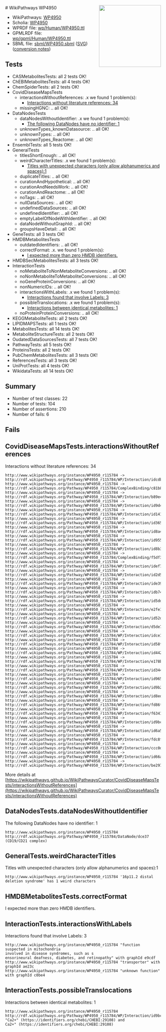 <img style="float: right; width: 200px" src="../logo.png" />
# WikiPathways WP4950

* WikiPathways: [WP4950](https://identifiers.org/wikipathways:WP4950)
* Scholia: [WP4950](https://scholia.toolforge.org/wikipathways/WP4950)
* WPRDF file: [wp/Human/WP4950.ttl](../wp/Human/WP4950.ttl)
* GPMLRDF file: [wp/gpml/Human/WP4950.ttl](../wp/gpml/Human/WP4950.ttl)
* SBML file: [sbml/WP4950.sbml](../sbml/WP4950.sbml) ([SVG](../sbml/WP4950.svg)) ([conversion notes](../sbml/WP4950.txt))

## Tests
* CASMetabolitesTests: all 2 tests OK!
* ChEBIMetabolitesTests: all 4 tests OK!
* ChemSpiderTests: all 2 tests OK!
* CovidDiseaseMapsTests
    * interactionsWithoutReferences: .x we found 1 problem(s):
        * [Interactions without literature references: 34](#9701cd23)
    * missingHGNC: .. all OK!
* DataNodesTests
    * dataNodesWithoutIdentifier: .x we found 1 problem(s):
        * [The following DataNodes have no identifier: 1](#d2d32fa0)
    * unknownTypes_knownDatasource: .. all OK!
    * unknownTypes: .. all OK!
    * unknownTypes_Reactome: .. all OK!
* EnsemblTests: all 5 tests OK!
* GeneralTests
    * titlesShortEnough: .. all OK!
    * weirdCharacterTitles: .x we found 1 problem(s):
        * [Titles with unexpected characters (only allow alphanumerics and spaces):1](#fda87b3f)
    * duplicateTitles: .. all OK!
    * curationAndHypothetical: .. all OK!
    * curationAndNeedsWork: .. all OK!
    * curationAndReactome: .. all OK!
    * noTags: .. all OK!
    * nullDataSources: .. all OK!
    * undefinedDataSources: .. all OK!
    * undefinedIdentifier: .. all OK!
    * emptyLabelOfNodeWithIdentifier: .. all OK!
    * dataNodeWithoutGraphId: .. all OK!
    * groupsHaveDetail: .. all OK!
* GeneTests: all 3 tests OK!
* HMDBMetabolitesTests
    * outdatedIdentifiers: .. all OK!
    * correctFormat: .x. we found 1 problem(s):
        * [I expected more than zero HMDB identifiers.](#ad154c1e)
* HMDBSecMetabolitesTests: all 3 tests OK!
* InteractionTests
    * noMetaboliteToNonMetaboliteConversions: .. all OK!
    * noNonMetaboliteToMetaboliteConversions: .. all OK!
    * noGeneProteinConversions: .. all OK!
    * nonNumericIDs: .. all OK!
    * interactionsWithLabels: .x we found 1 problem(s):
        * [Interactions found that involve Labels: 3](#630d267a)
    * possibleTranslocations: .x we found 1 problem(s):
        * [Interactions between identical metabolites: 1](#d59038c4)
    * noProteinProteinConversions: .. all OK!
* KEGGMetaboliteTests: all 2 tests OK!
* LIPIDMAPSTests: all 1 tests OK!
* MetabolitesTests: all 14 tests OK!
* MetaboliteStructureTests: all 2 tests OK!
* OudatedDataSourcesTests: all 7 tests OK!
* PathwayTests: all 5 tests OK!
* ProteinsTests: all 2 tests OK!
* PubChemMetabolitesTests: all 3 tests OK!
* ReferencesTests: all 3 tests OK!
* UniProtTests: all 4 tests OK!
* WikidataTests: all 14 tests OK!


## Summary

* Number of test classes: 22
* Number of tests: 104
* Number of assertions: 210
* Number of fails: 6

## Fails

<a name="9701cd23" />

## CovidDiseaseMapsTests.interactionsWithoutReferences

Interactions without literature references: 34
```
http://www.wikipathways.org/instance/WP4950_r115784 -> http://rdf.wikipathways.org/Pathway/WP4950_r115784/WP/Interaction/idcdb40ea2
http://www.wikipathways.org/instance/WP4950_r115784 -> http://rdf.wikipathways.org/Pathway/WP4950_r115784/ComplexBinding/c81b8
http://www.wikipathways.org/instance/WP4950_r115784 -> http://rdf.wikipathways.org/Pathway/WP4950_r115784/WP/Interaction/b89e4
http://www.wikipathways.org/instance/WP4950_r115784 -> http://rdf.wikipathways.org/Pathway/WP4950_r115784/WP/Interaction/id9d487b04
http://www.wikipathways.org/instance/WP4950_r115784 -> http://rdf.wikipathways.org/Pathway/WP4950_r115784/WP/Interaction/id14183d21
http://www.wikipathways.org/instance/WP4950_r115784 -> http://rdf.wikipathways.org/Pathway/WP4950_r115784/WP/Interaction/id365e8a1e
http://www.wikipathways.org/instance/WP4950_r115784 -> http://rdf.wikipathways.org/Pathway/WP4950_r115784/WP/Interaction/id8a4acb1c
http://www.wikipathways.org/instance/WP4950_r115784 -> http://rdf.wikipathways.org/Pathway/WP4950_r115784/WP/Interaction/id955f7db1
http://www.wikipathways.org/instance/WP4950_r115784 -> http://rdf.wikipathways.org/Pathway/WP4950_r115784/WP/Interaction/id8b392d57
http://www.wikipathways.org/instance/WP4950_r115784 -> http://rdf.wikipathways.org/Pathway/WP4950_r115784/ComplexBinding/f5df3
http://www.wikipathways.org/instance/WP4950_r115784 -> http://rdf.wikipathways.org/Pathway/WP4950_r115784/WP/Interaction/idef78fa90
http://www.wikipathways.org/instance/WP4950_r115784 -> http://rdf.wikipathways.org/Pathway/WP4950_r115784/WP/Interaction/id2d5fd480
http://www.wikipathways.org/instance/WP4950_r115784 -> http://rdf.wikipathways.org/Pathway/WP4950_r115784/WP/Interaction/ide396682
http://www.wikipathways.org/instance/WP4950_r115784 -> http://rdf.wikipathways.org/Pathway/WP4950_r115784/WP/Interaction/idb74e2c2f
http://www.wikipathways.org/instance/WP4950_r115784 -> http://rdf.wikipathways.org/Pathway/WP4950_r115784/WP/Interaction/id5dd1ec23
http://www.wikipathways.org/instance/WP4950_r115784 -> http://rdf.wikipathways.org/Pathway/WP4950_r115784/WP/Interaction/e2fe1
http://www.wikipathways.org/instance/WP4950_r115784 -> http://rdf.wikipathways.org/Pathway/WP4950_r115784/WP/Interaction/id52d1ffc8
http://www.wikipathways.org/instance/WP4950_r115784 -> http://rdf.wikipathways.org/Pathway/WP4950_r115784/WP/Interaction/d5de7
http://www.wikipathways.org/instance/WP4950_r115784 -> http://rdf.wikipathways.org/Pathway/WP4950_r115784/WP/Interaction/idce1f1ed7
http://www.wikipathways.org/instance/WP4950_r115784 -> http://rdf.wikipathways.org/Pathway/WP4950_r115784/WP/Interaction/id58ffa0d3
http://www.wikipathways.org/instance/WP4950_r115784 -> http://rdf.wikipathways.org/Pathway/WP4950_r115784/WP/Interaction/id44276cd4
http://www.wikipathways.org/instance/WP4950_r115784 -> http://rdf.wikipathways.org/Pathway/WP4950_r115784/WP/Interaction/e178b
http://www.wikipathways.org/instance/WP4950_r115784 -> http://rdf.wikipathways.org/Pathway/WP4950_r115784/WP/Interaction/id344a3990
http://www.wikipathways.org/instance/WP4950_r115784 -> http://rdf.wikipathways.org/Pathway/WP4950_r115784/WP/Interaction/id9655b6d3
http://www.wikipathways.org/instance/WP4950_r115784 -> http://rdf.wikipathways.org/Pathway/WP4950_r115784/WP/Interaction/id9b2fe111
http://www.wikipathways.org/instance/WP4950_r115784 -> http://rdf.wikipathways.org/Pathway/WP4950_r115784/WP/Interaction/id8ed4156d
http://www.wikipathways.org/instance/WP4950_r115784 -> http://rdf.wikipathways.org/Pathway/WP4950_r115784/WP/Interaction/fd86f
http://www.wikipathways.org/instance/WP4950_r115784 -> http://rdf.wikipathways.org/Pathway/WP4950_r115784/WP/Interaction/f6341
http://www.wikipathways.org/instance/WP4950_r115784 -> http://rdf.wikipathways.org/Pathway/WP4950_r115784/WP/Interaction/id9bcd3398
http://www.wikipathways.org/instance/WP4950_r115784 -> http://rdf.wikipathways.org/Pathway/WP4950_r115784/WP/Interaction/id6a57d9c9
http://www.wikipathways.org/instance/WP4950_r115784 -> http://rdf.wikipathways.org/Pathway/WP4950_r115784/WP/Interaction/fdc8f
http://www.wikipathways.org/instance/WP4950_r115784 -> http://rdf.wikipathways.org/Pathway/WP4950_r115784/WP/Interaction/ccc0d
http://www.wikipathways.org/instance/WP4950_r115784 -> http://rdf.wikipathways.org/Pathway/WP4950_r115784/WP/Interaction/id66a18106
http://www.wikipathways.org/instance/WP4950_r115784 -> http://rdf.wikipathways.org/Pathway/WP4950_r115784/WP/Interaction/be297
```

More details at [https://wikipathways.github.io/WikiPathwaysCurator/CovidDiseaseMapsTests/interactionsWithoutReferences](https://wikipathways.github.io/WikiPathwaysCurator/CovidDiseaseMapsTests/interactionsWithoutReferences)

<a name="d2d32fa0" />

## DataNodesTests.dataNodesWithoutIdentifier

The following DataNodes have no identifier: 1
```
http://www.wikipathways.org/instance/WP4950_r115784 http://rdf.wikipathways.org/Pathway/WP4950_r115784/DataNode/dce37 (CD19/CD21 complex)
```

<a name="fda87b3f" />

## GeneralTests.weirdCharacterTitles

Titles with unexpected characters (only allow alphanumerics and spaces):1
```
http://www.wikipathways.org/instance/WP4950_r115784 '16p11.2 distal deletion syndrome' has 1 weird characters
```

<a name="ad154c1e" />

## HMDBMetabolitesTests.correctFormat

I expected more than zero HMDB identifiers.
<a name="630d267a" />

## InteractionTests.interactionsWithLabels

Interactions found that involve Labels: 3
```
http://www.wikipathways.org/instance/WP4950_r115784 "function suspected in mitochondria
involved in disease syndromes, such as s
ensorineural deafness, diabetes, and retinopathy" with graphId e9cdf
http://www.wikipathways.org/instance/WP4950_r115784 "transporter" with graphId ae23c
http://www.wikipathways.org/instance/WP4950_r115784 "unknown function" with graphId c0be4
```

<a name="d59038c4" />

## InteractionTests.possibleTranslocations

Interactions between identical metabolites: 1
```
http://www.wikipathways.org/instance/WP4950_r115784 http://rdf.wikipathways.org/Pathway/WP4950_r115784/WP/Interaction/id9bcd3398 "Ca2+" (https://identifiers.org/chebi/CHEBI:29108) and 
Ca2+" (https://identifiers.org/chebi/CHEBI:29108)
```

